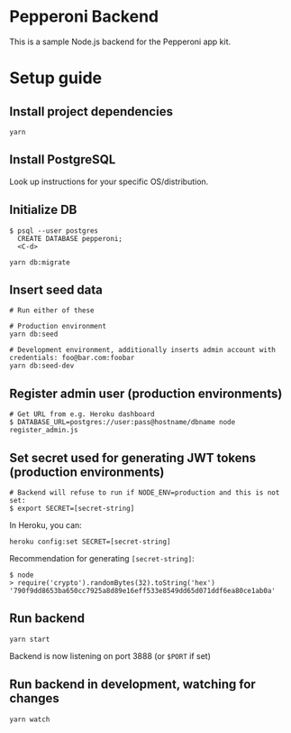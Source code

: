 # Pepperoni Backend

This is a sample Node.js backend for the Pepperoni app kit.

# Setup guide

## Install project dependencies
```
yarn
```

## Install PostgreSQL

Look up instructions for your specific OS/distribution.

## Initialize DB
```
$ psql --user postgres
  CREATE DATABASE pepperoni;
  <C-d>

yarn db:migrate
```

## Insert seed data
```
# Run either of these

# Production environment
yarn db:seed

# Development environment, additionally inserts admin account with credentials: foo@bar.com:foobar
yarn db:seed-dev
```

## Register admin user (production environments)
```
# Get URL from e.g. Heroku dashboard
$ DATABASE_URL=postgres://user:pass@hostname/dbname node register_admin.js
```

## Set secret used for generating JWT tokens (production environments)
```
# Backend will refuse to run if NODE_ENV=production and this is not set:
$ export SECRET=[secret-string]
```

In Heroku, you can:
```
heroku config:set SECRET=[secret-string]
```

Recommendation for generating `[secret-string]`:
```
$ node
> require('crypto').randomBytes(32).toString('hex')
'790f9dd8653ba650cc7925a8d89e16eff533e8549dd65d071ddf6ea80ce1ab0a'
```

## Run backend
```
yarn start
```

Backend is now listening on port 3888 (or `$PORT` if set)

## Run backend in development, watching for changes
```
yarn watch
```

